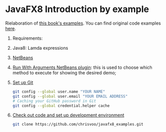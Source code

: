# JavaFX8 Introduction by example
Rielaboration of [this book's examples](http://www.apress.com/9781430264606). You can find original code examples [here](http://www.apress.com/downloadable/download/sample/sample_id/1548/).

1. Requirements:
  1. Java8: Lamda expressions
  2. [NetBeans](https://netbeans.org/)
  3. [Run With Arguments NetBeans plugin](http://plugins.netbeans.org/plugin/53855/run-with-arguments): this is used to choose which method to execute for showing the desired demo;
2. [Set up Git](https://help.github.com/articles/set-up-git/)

   ```bash
   git config --global user.name "YOUR NAME"
   git config --global user.email "YOUR EMAIL ADDRESS"
   # Caching your GitHub password in Git
   git config --global credential.helper cache   
   ```
3. [Check out code and set up development environment](https://github.com/ecologylab/simpl/wiki/Check-out-code-and-set-up-development-environment)

   ```bash
   git clone https://github.com/chrisvoo/javafx8_examples.git
   ```
